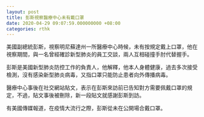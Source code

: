 ```yaml
---
layout: post
title: 彭斯視察醫療中心未有戴口罩
date: 2020-04-29 09:07:59.000000000 +08:00
categories: rthk
---
```


美國副總統彭斯，視察明尼蘇達州一所醫療中心時候，未有按規定戴上口罩，他在視察期間，與一名曾經確診新型肺炎的員工交談，兩人互相碰撞手肘代替握手。

彭斯是美國新型肺炎防控工作的負責人，他解釋，他本人身體健康，過去多次接受檢測，沒有感染新型肺炎病毒，又指口罩只能防止患者向外傳播病毒。

醫療中心事後在社交網站貼文，表示在彭斯來訪前已告知對方需要佩戴口罩的規定，不過，貼文事後被刪除，新一段貼文就感謝彭斯到訪。

有美國傳媒報道，在疫情大流行之際，彭斯從未在公開場合戴口罩。
